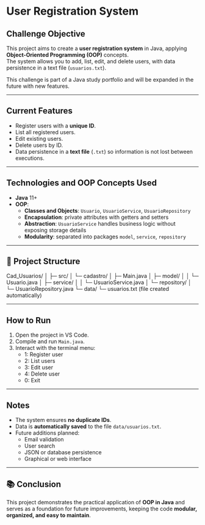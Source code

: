 # User Registration System

## Challenge Objective
This project aims to create a **user registration system** in Java, applying **Object-Oriented Programming (OOP)** concepts.  
The system allows you to add, list, edit, and delete users, with data persistence in a text file (`usuarios.txt`).  

This challenge is part of a Java study portfolio and will be expanded in the future with new features.

---

## Current Features
- Register users with a **unique ID**.
- List all registered users.
- Edit existing users.
- Delete users by ID.
- Data persistence in a **text file** (`.txt`) so information is not lost between executions.

---

## Technologies and OOP Concepts Used
- **Java** 11+  
- **OOP**:
  - **Classes and Objects**: `Usuario`, `UsuarioService`, `UsuarioRepository`  
  - **Encapsulation**: private attributes with getters and setters  
  - **Abstraction**: `UsuarioService` handles business logic without exposing storage details  
  - **Modularity**: separated into packages `model`, `service`, `repository`  

---

## 📂 Project Structure
Cad_Usuarios/
│
├─ src/
│ └─ cadastro/
│ ├─ Main.java
│ ├─ model/
│ │ └─ Usuario.java
│ ├─ service/
│ │ └─ UsuarioService.java
│ └─ repository/
│ └─ UsuarioRepository.java
└─ data/
└─ usuarios.txt (file created automatically)


---

## How to Run
1. Open the project in VS Code.
2. Compile and run `Main.java`.
3. Interact with the terminal menu:
   - 1: Register user
   - 2: List users
   - 3: Edit user
   - 4: Delete user
   - 0: Exit

---

##  Notes
- The system ensures **no duplicate IDs**.
- Data is **automatically saved** to the file `data/usuarios.txt`.
- Future additions planned:
  - Email validation
  - User search
  - JSON or database persistence
  - Graphical or web interface

---

## 📚 Conclusion
This project demonstrates the practical application of **OOP in Java** and serves as a foundation for future improvements, keeping the code **modular, organized, and easy to maintain**.
